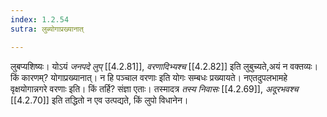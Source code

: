 ```yaml
---
index: 1.2.54
sutra: लुब्योगाप्रख्यानात्

---
```

लुबप्यशिष्यः। योऽयं _जनपदे लुप्_ [[4.2.81]], _वरणादिभ्यश्च_ [[4.2.82]] इति लुबुच्यते,अयं न वक्तव्यः। किं कारणम्? योगाप्रख्यानात्। न हि पञ्चाल वरणाः इति योगः सम्बधः प्रख्यायते। नएतदुपलभामहे वृक्षयोगान्नगरे वरणाः इति। किं तर्हि? संज्ञा एताः। तस्मादत्र _तस्य निवासः_ [[4.2.69]], _अदूरभवश्च_ [[4.2.70]] इति तद्धितो न एव उत्पद्यते, किं लुपो विधानेन।